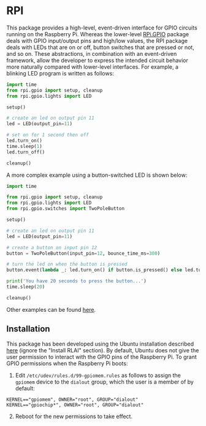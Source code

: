 # RPI
This package provides a high-level, event-driven interface for GPIO circuits running on the Raspberry Pi. Whereas
the lower-level [RPi.GPIO](https://pypi.org/project/RPi.GPIO/) package deals with GPIO input/output pins and high/low
values, the RPI package deals with LEDs that are on or off, button switches that are pressed or not, and so on. These
abstractions, in combination with an event-driven framework, allow the developer to express the intended circuit 
behavior more naturally compared with lower-level interfaces. For example, a blinking LED program is written as follows:
```python
import time
from rpi.gpio import setup, cleanup
from rpi.gpio.lights import LED

setup()

# create an led on output pin 11
led = LED(output_pin=11)

# set on for 1 second then off
led.turn_on()
time.sleep(1)
led.turn_off()

cleanup()
```
A more complex example using a button-switched LED is shown below:

```python
import time

from rpi.gpio import setup, cleanup
from rpi.gpio.lights import LED
from rpi.gpio.switches import TwoPoleButton

setup()

# create an led on output pin 11
led = LED(output_pin=11)

# create a button on input pin 12
button = TwoPoleButton(input_pin=12, bounce_time_ms=300)

# turn the led on when the button is pressed
button.event(lambda _: led.turn_on() if button.is_pressed() else led.turn_off())

print('You have 20 seconds to press the button...')
time.sleep(20)

cleanup()
```

Other examples can be found [here](src/rpi/gpio/examples).

## Installation
This package has been developed using the Ubuntu installation described 
[here](https://matthewgerber.github.io/rlai/raspberry_pi.html#operating-system) (ignore the "Install RLAI" section). By default, Ubuntu does not give the user permission
to interact with the GPIO pins of the Raspberry Pi. To grant GPIO permissions when the Raspberry Pi boots:
1. Edit `/etc/udev/rules.d/99-gpiomem.rules` as follows to assign the `gpiomem` device to the `dialout` 
group, which the user is a member of by default:
```
KERNEL=="gpiomem", OWNER="root", GROUP="dialout"
KERNEL=="gpiochip*", OWNER="root", GROUP="dialout"
```
2. Reboot for the new permissions to take effect.
